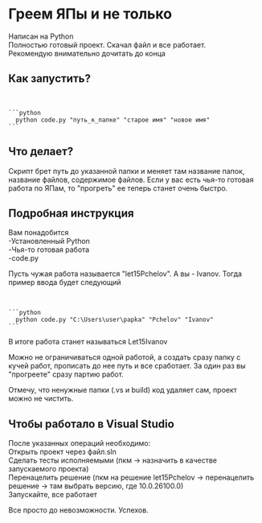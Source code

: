 <h1>Греем ЯПы и не только</h1>
Написан на Python<br>
Полностью готовый проект. Скачал файл и все работает. <br>
Рекомендую внимательно дочитать до конца



<h2>Как запустить?</h2><br>

    ```python
      python code.py "путь_к_папке" "старое имя" "новое имя"    
    ```

<h2>Что делает?</h2>
Скрипт брет путь до указанной папки и меняет там название папок, название файлов, содержимое файлов.
Если у вас есть чья-то готовая работа по ЯПам, то "прогреть" ее теперь станет очень быстро.

<h2>Подробная инструкция</h2>
Вам понадобится <br>
-Установленный Python <br>
-Чья-то готовая работа <br>
-code.py <br>

<p>Пусть чужая работа называется "let15Pchelov". А вы - Ivanov. Тогда пример ввода будет следующий </p><br>

    ```python
      python code.py "C:\Users\user\papka" "Pchelov" "Ivanov"    
    ```

<p>В итоге работа станет называться Let15Ivanov</p>

<p>Можно не ограничиваться одной работой, а создать сразу папку с кучей работ, прописать до нее путь и все сработает. За один раз вы "прогреете" сразу партию работ.</p>

<p>Отмечу, что ненужные папки (.vs и build) код удаляет сам, проект можно не чистить.</p>

<h2>Чтобы работало в Visual Studio</h2>
После указанных операций необходимо: <br>
Открыть проект через файл.sln <br>
Сделать тесты исполняемыми (пкм -> назначить в качестве запускаемого проекта)<br>
Перенацелить решение (пкм на решение let15Pchelov -> перенацелить решение -> там выбрать версию, где 10.0.26100.0)<br>
Запускайте, все работает

Все просто до невозможности. Успехов.
